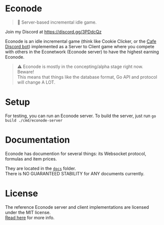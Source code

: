 # Econode
> 💸 Server-based incremental idle game. 

Join my Discord at https://discord.gg/3PDdcQz  

Econode is an idle incremental game (think like Cookie Clicker,
or the [Cafe Discord bot](https://twitter.com/cafediscordbot?))
implemented as a Server to Client game where you compete with others in the Econetwork
(Econode server) to have the highest earning Econode.

> ⚠ Econode is mostly in the concepting/alpha stage right now. Beware!  
This means that things like the database format, Go API and protocol will change A LOT.

# Setup
For testing, you can run an Econode server.
To build the server, just run `go build ./cmd/econode-server`

# Documentation
Econode has documention for several things: its Websocket protocol, formulas and item
prices.

They are located in the [`docs`](docs/) folder.  
There is NO GUARANTEED STABILITY for ANY documents currently.

# License
The reference Econode server and client implementations are licensed under the MIT license.  
[Read here](LICENSE) for more info.

